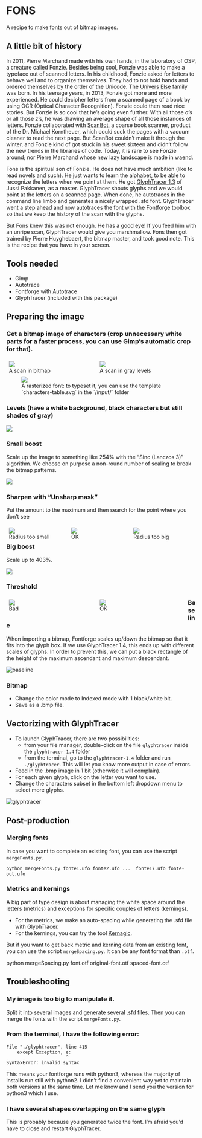 FONS
====

A recipe to make fonts out of bitmap images.


A little bit of history
-----------------------

In 2011, Pierre Marchand made with his own hands, in the laboratory of OSP, a creature called Fonzie. 
Besides being cool, Fonzie was able to make a typeface out of scanned letters.
In his childhood, Fonzie asked for letters to behave well and to organize themselves. 
They had to not hold hands and ordered themselves by the order of the Unicode.
The [Univers Else](http://osp.kitchen/foundry/univers-else/) family was born.
In his teenage years, in 2013, Fonzie got more and more experienced. 
He could decipher letters from a scanned page of a book by using OCR (Optical Character Recognition).
Fonzie could then read nice stories. But Fonzie is so cool that he’s going even further.
With all those *a*’s or all those *z*’s, he was drawing an average shape of all those instances of letters.
Fonzie collaborated with [ScanBot](https://hackerspace.be/ScanBot), a coarse book scanner, 
product of the Dr. Michael Korntheuer, which could suck the pages with a vacuum cleaner to read the next page.
But ScanBot couldn’t make it through the winter, and Fonzie kind of got stuck in his sweet sixteen 
and didn’t follow the new trends in the libraries of code. Today, it is rare to see Fonzie around; 
nor Pierre Marchand whose new lazy landscape is made in [waend](http://waend.com/).

Fons is the spiritual son of Fonzie. He does not have much ambition (like to read novels and such). 
He just wants to learn the alphabet, to be able to recognize the letters when we point at them.
He got [GlyphTracer 1.3](https://launchpad.net/glyphtracer) of Jussi Pakkanen, as a master. 
GlyphTracer shouts glyphs and we would point at the letters on a scanned page. 
When done, he autotraces in the command line limbo and generates a nicely wrapped .sfd font. 
GlyphTracer went a step ahead and now autotraces the font with the Fontforge toolbox so that we keep
the history of the scan with the glyphs.

But Fons knew this was not enough. He has a good eye! 
If you feed him with an unripe scan, GlyphTracer would give you marshmallow. 
Fons then got trained by Pierre Huyghebaert, the bitmap master, and took good note. 
This is the recipe that you have in your screen.






Tools needed
------------
- Gimp
- Autotrace
- Fontforge with Autotrace
- GlyphTracer (included with this package)



Preparing the image
-------------------


### Get a bitmap image of characters (crop unnecessary white parts for a faster process, you can use Gimp’s automatic crop for that).

<div>
 <figure style="float: left; margin: 0.5em; width: 45%;">
  <img src="http://osp.kitchen/api/osp.tools.fons/raw/input/scan_bitmap.jpg" />
  <footer>A scan in bitmap</footer>
 </figure>

 <figure style="float: left; margin: 0.5em; width: 45%;">
  <img src="http://osp.kitchen/api/osp.tools.fons/raw/input/scan_gray_1200dpi.jpg" />
  <footer>A scan in gray levels</footer>
 </figure>
 <span style="clear: both;"></span>
</div>

<figure>
    <img src="http://osp.kitchen/api/osp.tools.fons/raw/input/characters-table.png" />
    <footer>A rasterized font: to typeset it, you can use the template `characters-table.svg` in the `/input/` folder</footer>
</figure>



### Levels (have a white background, black characters but still shades of gray)

![](http://osp.kitchen/api/osp.tools.fons/raw/documentation/01-bitmap_levels.png)



### Small boost 

Scale up the image to something like 254% with the “Sinc (Lanczos 3)” algorithm. We choose on purpose a non-round number of scaling to break the bitmap patterns.

![](http://osp.kitchen/api/osp.tools.fons/raw/documentation/02-scale-254percent.png)



### Sharpen with “Unsharp mask”

Put the amount to the maximum and then search for the point where you don’t see 

<div>
 <figure style="float: left; margin: 0.5em; width: 30%;">
  <img src="http://osp.kitchen/api/osp.tools.fons/raw/documentation/03-sharpen-too_few.png" />
  <footer>Radius too small</footer>
 </figure>

 <figure style="float: left; margin: 0.5em; width: 30%;">
  <img src="http://osp.kitchen/api/osp.tools.fons/raw/documentation/03-sharpen-ok.png" />
  <footer>OK</footer>
 </figure>

 <figure style="float: left; margin: 0.5em; width: 30%;">
  <img src="http://osp.kitchen/api/osp.tools.fons/raw/documentation/03-sharpen-too_much.png" />
  <footer>Radius too big</footer>
 </figure>
 <span style="clear: both;"></span>
</div>



### Big boost

Scale up to 403%.

![](http://osp.kitchen/api/osp.tools.fons/raw/documentation/04-big_boost.png)



### Threshold


<div>
 <figure style="float: left; margin: 0.5em; width: 45%;">
  <img src="http://osp.kitchen/api/osp.tools.fons/raw/documentation/05-threshold-bad.png" />
  <footer>Bad</footer>
 </figure>
 <figure style="float: left; margin: 0.5em; width: 45%;">
  <img src="http://osp.kitchen/api/osp.tools.fons/raw/documentation/05-threshold-ok.png" />
  <footer>OK</footer>
 </figure>
 <span style="clear: both;"></span>
</div>



### Baseline

When importing a bitmap, Fontforge scales up/down the bitmap so that it fits into the glyph box. If we use GlyphTracer 1.4, this ends up with different scales of glyphs. In order to prevent this, we can put a black rectangle of the height of the maximum ascendant and maximum descendant.

![baseline](http://osp.kitchen/api/osp.tools.fons/raw/documentation/06-baseline.png)



### Bitmap

- Change the color mode to Indexed mode with 1 black/white bit.
- Save as a .bmp file.






Vectorizing with GlyphTracer
----------------------------

- To launch GlyphTracer, there are two possibilities:
    - from your file manager, double-click on the file `glyphtracer` inside the `glyphtracer-1.4` folder
    - from the terminal, go to the `glyphtracer-1.4` folder and run `./glyphtracer`. This will let you know more output in case of errors.
- Feed in the .bmp image in 1 bit (otherwise it will complain).
- For each given glyph, click on the letter you want to use.
- Change the characters subset in the bottom left dropdown menu to select more glyphs.

![glyphtracer](http://osp.kitchen/api/osp.tools.fons/raw/iceberg/glyphtracer.png)






Post-production
---------------

### Merging fonts

In case you want to complete an existing font, you can use the script `mergeFonts.py`.

    python mergeFonts.py fonte1.ufo fonte2.ufo ...  fonte17.ufo fonte-out.ufo


### Metrics and kernings

A big part of type design is about managing the white space around the letters (metrics) and exceptions for specific couples of letters (kernings).

- For the metrics, we make an auto-spacing while generating the .sfd file with GlyphTracer.
- For the kernings, you can try the tool [Kernagic](https://github.com/hodefoting/kernagic).

But if you want to get back metric and kerning data from an existing font, you can use the script `mergeSpacing.py`. It can be any font format than `.otf`.

   python mergeSpacing.py font.otf original-font.otf spaced-font.otf






Troubleshooting
---------------

### My image is too big to manipulate it.
Split it into several images and generate several .sfd files. Then you can merge the fonts with the script `mergeFonts.py`.


### From the terminal, I have the following error:

    File "./glyphtracer", line 415
        except Exception, e:
                          ^
    SyntaxError: invalid syntax

This means your fontforge runs with python3, whereas the majority of installs run still with python2. I didn’t find a convenient way yet to maintain both versions at the same time. Let me know and I send you the version for python3 which I use.


### I have several shapes overlapping on the same glyph

This is probably because you generated twice the font. I’m afraid you’d have to close and restart GlyphTracer.



